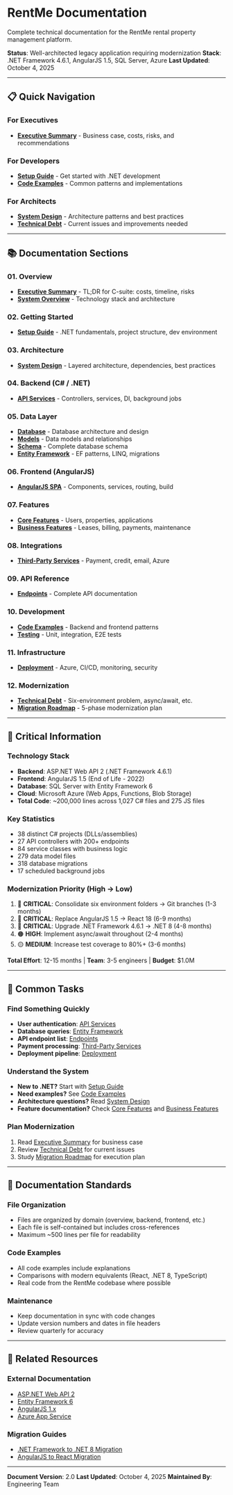 # RentMe Documentation

Complete technical documentation for the RentMe rental property management platform.

**Status**: Well-architected legacy application requiring modernization
**Stack**: .NET Framework 4.6.1, AngularJS 1.5, SQL Server, Azure
**Last Updated**: October 4, 2025

---

## 📋 Quick Navigation

### For Executives
- **[Executive Summary](01-overview/executive-summary.md)** - Business case, costs, risks, and recommendations

### For Developers
- **[Setup Guide](02-getting-started/setup-guide.md)** - Get started with .NET development
- **[Code Examples](10-development/code-examples.md)** - Common patterns and implementations

### For Architects
- **[System Design](03-architecture/system-design.md)** - Architecture patterns and best practices
- **[Technical Debt](12-modernization/technical-debt.md)** - Current issues and improvements needed

---

## 📚 Documentation Sections

### 01. Overview
- **[Executive Summary](01-overview/executive-summary.md)** - TL;DR for C-suite: costs, timeline, risks
- **[System Overview](01-overview/system-overview.md)** - Technology stack and architecture

### 02. Getting Started
- **[Setup Guide](02-getting-started/setup-guide.md)** - .NET fundamentals, project structure, dev environment

### 03. Architecture
- **[System Design](03-architecture/system-design.md)** - Layered architecture, dependencies, best practices

### 04. Backend (C# / .NET)
- **[API Services](04-backend/api-services.md)** - Controllers, services, DI, background jobs

### 05. Data Layer
- **[Database](05-data/database.md)** - Database architecture and design
- **[Models](05-data/models.md)** - Data models and relationships
- **[Schema](05-data/schema.md)** - Complete database schema
- **[Entity Framework](05-data/entity-framework.md)** - EF patterns, LINQ, migrations

### 06. Frontend (AngularJS)
- **[AngularJS SPA](06-frontend/angularjs-spa.md)** - Components, services, routing, build

### 07. Features
- **[Core Features](07-features/core-features.md)** - Users, properties, applications
- **[Business Features](07-features/business-features.md)** - Leases, billing, payments, maintenance

### 08. Integrations
- **[Third-Party Services](08-integrations/third-party-services.md)** - Payment, credit, email, Azure

### 09. API Reference
- **[Endpoints](09-api-reference/endpoints.md)** - Complete API documentation

### 10. Development
- **[Code Examples](10-development/code-examples.md)** - Backend and frontend patterns
- **[Testing](10-development/testing.md)** - Unit, integration, E2E tests

### 11. Infrastructure
- **[Deployment](11-infrastructure/deployment.md)** - Azure, CI/CD, monitoring, security

### 12. Modernization
- **[Technical Debt](12-modernization/technical-debt.md)** - Six-environment problem, async/await, etc.
- **[Migration Roadmap](12-modernization/migration-roadmap.md)** - 5-phase modernization plan

---

## 🚨 Critical Information

### Technology Stack
- **Backend**: ASP.NET Web API 2 (.NET Framework 4.6.1)
- **Frontend**: AngularJS 1.5 (End of Life - 2022)
- **Database**: SQL Server with Entity Framework 6
- **Cloud**: Microsoft Azure (Web Apps, Functions, Blob Storage)
- **Total Code**: ~200,000 lines across 1,027 C# files and 275 JS files

### Key Statistics
- 38 distinct C# projects (DLLs/assemblies)
- 27 API controllers with 200+ endpoints
- 84 service classes with business logic
- 279 data model files
- 318 database migrations
- 17 scheduled background jobs

### Modernization Priority (High → Low)
1. 🔴 **CRITICAL**: Consolidate six environment folders → Git branches (1-3 months)
2. 🔴 **CRITICAL**: Replace AngularJS 1.5 → React 18 (6-9 months)
3. 🔴 **CRITICAL**: Upgrade .NET Framework 4.6.1 → .NET 8 (4-8 months)
4. 🟠 **HIGH**: Implement async/await throughout (2-4 months)
5. 🟡 **MEDIUM**: Increase test coverage to 80%+ (3-6 months)

**Total Effort**: 12-15 months | **Team**: 3-5 engineers | **Budget**: $1.0M

---

## 🎯 Common Tasks

### Find Something Quickly
- **User authentication**: [API Services](04-backend/api-services.md#authentication)
- **Database queries**: [Entity Framework](05-data/entity-framework.md#querying)
- **API endpoint list**: [Endpoints](09-api-reference/endpoints.md)
- **Payment processing**: [Third-Party Services](08-integrations/third-party-services.md#payments)
- **Deployment pipeline**: [Deployment](11-infrastructure/deployment.md#cicd)

### Understand the System
- **New to .NET?** Start with [Setup Guide](02-getting-started/setup-guide.md)
- **Need examples?** See [Code Examples](10-development/code-examples.md)
- **Architecture questions?** Read [System Design](03-architecture/system-design.md)
- **Feature documentation?** Check [Core Features](07-features/core-features.md) and [Business Features](07-features/business-features.md)

### Plan Modernization
1. Read [Executive Summary](01-overview/executive-summary.md) for business case
2. Review [Technical Debt](12-modernization/technical-debt.md) for current issues
3. Study [Migration Roadmap](12-modernization/migration-roadmap.md) for execution plan

---

## 📖 Documentation Standards

### File Organization
- Files are organized by domain (overview, backend, frontend, etc.)
- Each file is self-contained but includes cross-references
- Maximum ~500 lines per file for readability

### Code Examples
- All code examples include explanations
- Comparisons with modern equivalents (React, .NET 8, TypeScript)
- Real code from the RentMe codebase where possible

### Maintenance
- Keep documentation in sync with code changes
- Update version numbers and dates in file headers
- Review quarterly for accuracy

---

## 🔗 Related Resources

### External Documentation
- [ASP.NET Web API 2](https://docs.microsoft.com/en-us/aspnet/web-api/)
- [Entity Framework 6](https://docs.microsoft.com/en-us/ef/ef6/)
- [AngularJS 1.x](https://docs.angularjs.org/guide)
- [Azure App Service](https://docs.microsoft.com/en-us/azure/app-service/)

### Migration Guides
- [.NET Framework to .NET 8 Migration](https://docs.microsoft.com/en-us/dotnet/core/porting/)
- [AngularJS to React Migration](https://react.dev/learn/thinking-in-react)

---

**Document Version**: 2.0
**Last Updated**: October 4, 2025
**Maintained By**: Engineering Team
